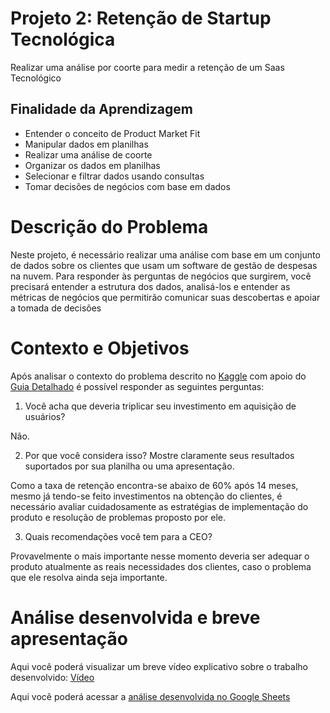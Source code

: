 # Projeto 2: Retenção de Startup Tecnológica

Realizar uma análise por coorte para medir a retenção de um Saas Tecnológico

## Finalidade da Aprendizagem

- Entender o conceito de Product Market Fit
- Manipular dados em planilhas
- Realizar uma análise de coorte
- Organizar os dados em planilhas
- Selecionar e filtrar dados usando consultas
- Tomar decisões de negócios com base em dados

# Descrição do Problema

Neste projeto, é necessário realizar uma análise com base em um conjunto de dados sobre os clientes que usam um software de gestão de despesas na nuvem. Para responder às perguntas de negócios que surgirem, você precisará entender a estrutura dos dados, analisá-los e entender as métricas de negócios que permitirão comunicar suas descobertas e apoiar a tomada de decisões

# Contexto e Objetivos

Após analisar o contexto do problema descrito no [Kaggle](https://www.kaggle.com/datasets/datacertlaboratoria/projeto-2-reteno-de-startup-tecnolgica) com apoio do [Guia Detalhado](https://www.kaggle.com/code/datacertlaboratoria/guia-de-resolu-o-projeto-2/notebook) é possível responder as seguintes perguntas:

1. Você acha que deveria triplicar seu investimento em aquisição de usuários?

Não.

2. Por que você considera isso? Mostre claramente seus resultados suportados por sua planilha ou uma apresentação.

Como a taxa de retenção encontra-se abaixo de 60% após 14 meses, mesmo já tendo-se feito investimentos na obtenção do clientes, é necessário avaliar cuidadosamente as estratégias de implementação do produto e resolução de problemas proposto por ele.

3. Quais recomendações você tem para a CEO?

Provavelmente o mais importante nesse momento deveria ser adequar o produto atualmente as reais necessidades dos clientes, caso o problema que ele resolva ainda seja importante.

# Análise desenvolvida e breve apresentação 

Aqui você poderá visualizar um breve vídeo explicativo sobre o trabalho desenvolvido: [Vídeo](https://www.loom.com/share/57baed993c8c4ecabd238198a8123ff5?sharedAppSource=personal_library)



Aqui você poderá acessar a [análise desenvolvida no Google Sheets](https://docs.google.com/spreadsheets/d/1IBoXgBXp_HUYAQ9-a7IPYUOMZdvi9XupwOWwMpWjA28/edit?usp=sharing)